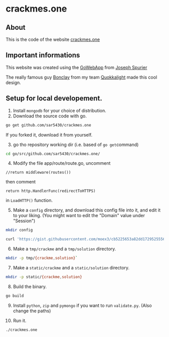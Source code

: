 # crackmes.one
## About
This is the code of the website [crackmes.one](https://crackmes.one)

## Important informations
This website was created using the [GoWebApp](https://github.com/josephspurrier/gowebapp) from [Joseph Spurier](https://github.com/josephspurrier)

The really famous guy [Bonclay](https://twitter.com/mpgn_x64) from my team [Quokkalight](https://quokkalight.ninja) made this cool design.

## Setup for local developement.

1. Install `mongodb` for your choice of distribution.
2. Download the source code with go.

```sh
go get github.com/sar5430/crackmes.one
```

If you forked it, download it from yourself.

3.  go tho repository working dir (i.e. based of `go get`command)
```sh
cd go/src/github.com/sar5430/crackmes.one/
```

4. Modify the file app/route/route.go, uncomment

```golang
//return middleware(routes())
```

then comment

```golang
return http.HandlerFunc(redirectToHTTPS)
```

in `LoadHTTP()` function.

5. Make a `config` directory, and download this config file into it, and edit it to your liking. (You might want to edit the "Domain" value under "Session")

```sh
mkdir config
```

```sh
curl 'https://gist.githubusercontent.com/moex3/cb5225653a82dd1729525556e9175e92/raw/5fa39c308f09c1a1b44402305486bdc87fe1a61e/config.json' > config/config.json
```

6. Make a `tmp/crackme` and a `tmp/solution` directory.

```sh
mkdir -p tmp/{crackme,solution}`
````

7. Make a `static/crackme` and a `static/solution` directory.

```sh
mkdir -p static/{crackme,solution}
````

8. Build the binary.

```sh
go build
```

9. Install `python`, `zip` and `pymongo` if you want to run `validate.py`. (Also change the paths)

10. Run it.

```sh
./crackmes.one
```
